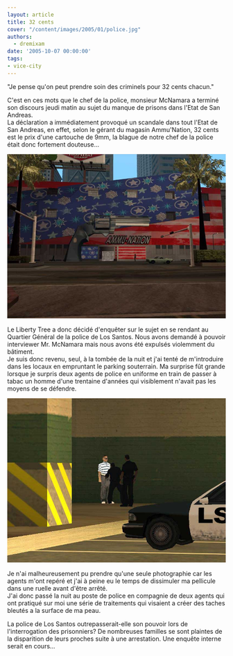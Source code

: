 ```yaml
---
layout: article
title: 32 cents
cover: "/content/images/2005/01/police.jpg"
authors:
  - dremixam
date: '2005-10-07 00:00:00'
tags:
- vice-city
---
```


"Je pense qu'on peut prendre soin des criminels pour 32 cents chacun."

C'est en ces mots que le chef de la police, monsieur McNamara a terminé son discours jeudi matin au sujet du manque de prisons dans l'Etat de San Andreas.  
La déclaration a immédiatement provoqué un scandale dans tout l'Etat de San Andreas, en effet, selon le gérant du magasin Ammu'Nation, 32 cents est le prix d'une cartouche de 9mm, la blague de notre chef de la police était donc fortement douteuse...

![](/content/images/2005/01/Ammu_Nation01.jpg)

Le Liberty Tree a donc décidé d'enquêter sur le sujet en se rendant au Quartier Général de la police de Los Santos. Nous avons demandé à pouvoir interviewer Mr. McNamara mais nous avons été expulsés violemment du bâtiment.  
Je suis donc revenu, seul, à la tombée de la nuit et j'ai tenté de m'introduire dans les locaux en empruntant le parking souterrain. Ma surprise fût grande lorsque je surpris deux agents de police en uniforme en train de passer à tabac un homme d'une trentaine d'années qui visiblement n'avait pas les moyens de se défendre.

![](/content/images/2005/01/tabasse.jpg)

Je n'ai malheureusement pu prendre qu'une seule photographie car les agents m'ont repéré et j'ai à peine eu le temps de dissimuler ma pellicule dans une ruelle avant d'être arrêté.  
J'ai donc passé la nuit au poste de police en compagnie de deux agents qui ont pratiqué sur moi une série de traitements qui visaient a créer des taches bleutés a la surface de ma peau.

La police de Los Santos outrepasserait-elle son pouvoir lors de l'interrogation des prisonniers? De nombreuses familles se sont plaintes de la disparition de leurs proches suite à une arrestation. Une enquête interne serait en cours...